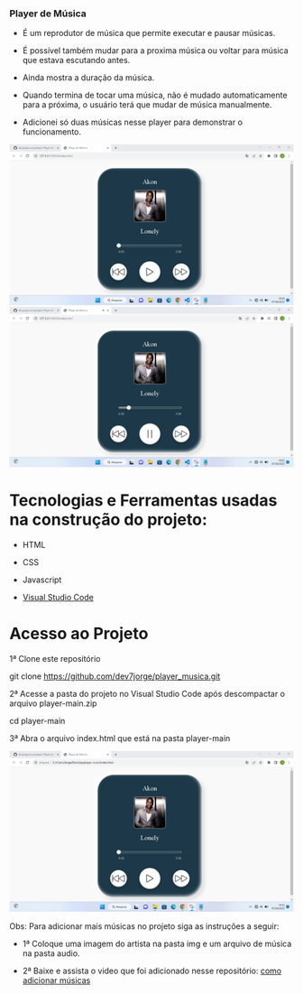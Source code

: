 ### Player de Música

* É um reprodutor de música que permite executar e pausar músicas.

* É possível também mudar para a proxima música ou voltar para música que estava escutando antes. 

* Ainda mostra a duração da música.

* Quando termina de tocar uma música, não é mudado automaticamente para a próxima, o usuário terá que mudar de música manualmente.

* Adicionei só duas músicas nesse player para demonstrar o funcionamento.

![](/Screenshots/print.png)
![](/Screenshots/print2.png)

# Tecnologias e Ferramentas usadas na construção do projeto:

* HTML
* CSS
* Javascript

* [Visual Studio Code](https://code.visualstudio.com/)

# Acesso ao Projeto

1ª Clone este repositório

git clone https://github.com/dev7jorge/player_musica.git

2ª Acesse a pasta do projeto no Visual Studio Code após descompactar o arquivo player-main.zip

cd player-main

3ª Abra o arquivo index.html que está na pasta player-main

![](/Screenshots/print3.png)

Obs: Para adicionar mais músicas no projeto siga as instruções a seguir:

* 1ª Coloque uma imagem do artista na pasta img e um arquivo de música na pasta audio.

* 2ª Baixe e assista o video que foi adicionado nesse repositório: [como adicionar músicas](https://github.com/devjorgesousa/player/blob/main/tutorial.mp4)










